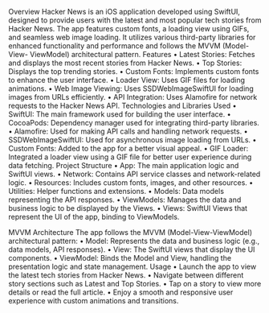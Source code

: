  Overview
Hacker News is an iOS application developed using SwiftUI, designed to provide users with the latest and most popular tech stories from Hacker News. The app features custom fonts, a loading view using GIFs, and seamless web image loading. It utilizes various third-party libraries for enhanced functionality and performance and follows the MVVM (Model-View- ViewModel) architectural pattern.
Features
• Latest Stories: Fetches and displays the most recent stories from Hacker News.
• Top Stories: Displays the top trending stories.
• Custom Fonts: Implements custom fonts to enhance the user interface.
• Loader View: Uses GIF files for loading animations.
• Web Image Viewing: Uses SSDWebImageSwiftUI for loading images from URLs efficiently.
• API Integration: Uses Alamofire for network requests to the Hacker News API.
Technologies and Libraries Used
• SwiftUI: The main framework used for building the user interface.
• CocoaPods: Dependency manager used for integrating third-party libraries.
• Alamofire: Used for making API calls and handling network requests.
• SSDWebImageSwiftUI: Used for asynchronous image loading from URLs.
• Custom Fonts: Added to the app for a better visual appeal.
• GIF Loader: Integrated a loader view using a GIF file for better user experience during data fetching.
Project Structure
• App: The main application logic and SwiftUI views.
• Network: Contains API service classes and network-related logic.
• Resources: Includes custom fonts, images, and other resources.
• Utilities: Helper functions and extensions.
• Models: Data models representing the API responses.
• ViewModels: Manages the data and business logic to be displayed
by the Views.
• Views: SwiftUI Views that represent the UI of the app, binding to
ViewModels.

 MVVM Architecture
The app follows the MVVM (Model-View-ViewModel) architectural pattern:
• Model: Represents the data and business logic (e.g., data models,
API responses).
• View: The SwiftUI views that display the UI components.
• ViewModel: Binds the Model and View, handling the presentation
logic and state management.
Usage
• Launch the app to view the latest tech stories from Hacker News.
• Navigate between different story sections such as Latest and Top Stories.
• Tap on a story to view more details or read the full article.
• Enjoy a smooth and responsive user experience with custom animations and transitions.
